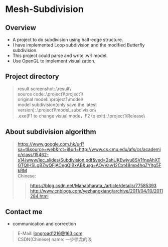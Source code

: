 # Mesh-Subdivision
## Overview
* A project to do subdivision using half-edge structure.  
* I have implemented Loop subdivision and the modified Butterfly subdivision.  
* This project could parse and write .wrl model.  
* Use OpenGL to implement visualization.  
## Project directory
> result screenshot:.\result\  
> source code:.\project1\project1\  
> original model:.\project1\model\  
> model subdivision(only save the latest version):.\project1\model_subdivision\  
> .exe(F1 to  change visual mode，F2 to exit):.\project1\Release\  
## About subdivision algorithm
> https://www.google.com.hk/url?sa=t&source=web&rct=j&url=http://www.cs.cmu.edu/afs/cs/academic/class/15462-s14/www/lec_slides/Subdivision.pdf&ved=2ahUKEwjvu8SV1fneAhXTGTQIHSLgBZwQFjACegQIBxAB&usg=AOvVaw12Cxt48mp4hqZYItg5FkRM  
> Chinese:
>> https://blog.csdn.net/Mahabharata_/article/details/77585393
>> http://www.cnblogs.com/yezhangxiang/archive/2011/04/10/2011284.html
## Contact me
* communication and correction
> E-Mail: longroad1216@163.com  
> CSDN(Chinese) name: 一步徐龙的浪
